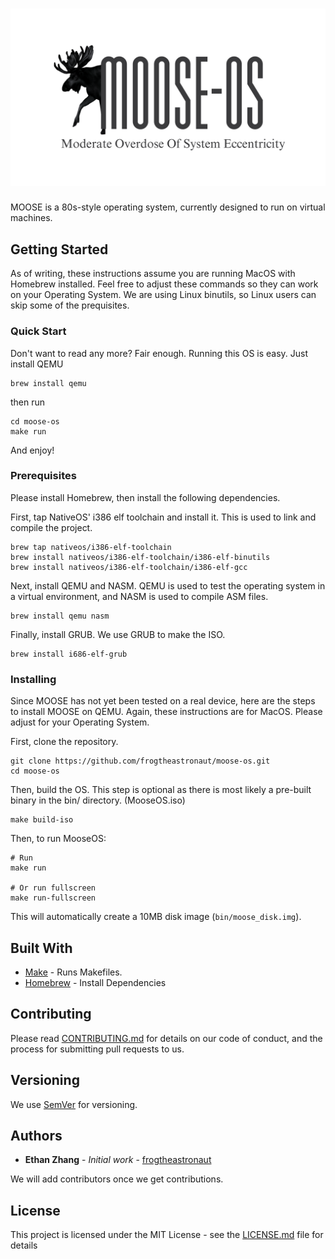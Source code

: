 <h1 align="center"><img src="./resources/moose-logo.png"/></h1>

MOOSE is a 80s-style operating system, currently designed to run on virtual machines.

## Getting Started

As of writing, these instructions assume you are running MacOS with Homebrew installed. Feel free to adjust these commands so they can work on your Operating System. We are using Linux binutils, so Linux users can skip some of the prequisites.

### Quick Start

Don't want to read any more? Fair enough. Running this OS is easy. Just install QEMU

```shell
brew install qemu
```

then run

```shell
cd moose-os
make run
```

And enjoy!

### Prerequisites

Please install Homebrew, then install the following dependencies.

First, tap NativeOS' i386 elf toolchain and install it. This is used to link and compile the project.

```shell
brew tap nativeos/i386-elf-toolchain
brew install nativeos/i386-elf-toolchain/i386-elf-binutils
brew install nativeos/i386-elf-toolchain/i386-elf-gcc
```

Next, install QEMU and NASM. QEMU is used to test the operating system in a virtual environment, and NASM is used to compile ASM files.

```shell
brew install qemu nasm
```

Finally, install GRUB. We use GRUB to make the ISO.

```shell
brew install i686-elf-grub
```

### Installing

Since MOOSE has not yet been tested on a real device, here are the steps to install MOOSE on QEMU. Again, these instructions are for MacOS. Please adjust for your Operating System.

First, clone the repository.

```shell
git clone https://github.com/frogtheastronaut/moose-os.git
cd moose-os
```

Then, build the OS. This step is optional as there is most likely a pre-built binary in the bin/ directory. (MooseOS.iso)

```shell
make build-iso
```

Then, to run MooseOS:

```shell
# Run
make run

# Or run fullscreen
make run-fullscreen
```

This will automatically create a 10MB disk image (`bin/moose_disk.img`).

## Built With

- [Make](https://www.gnu.org/software/make/) - Runs Makefiles.
- [Homebrew](https://brew.sh/) - Install Dependencies

## Contributing

Please read [CONTRIBUTING.md](./CONTRIBUTING.md) for details on our code of conduct, and the process for submitting pull requests to us.

## Versioning

We use [SemVer](http://semver.org/) for versioning.

## Authors

- **Ethan Zhang** - *Initial work* - [frogtheastronaut](https://github.com/frogtheastronaut)

We will add contributors once we get contributions.

## License

This project is licensed under the MIT License - see the [LICENSE.md](LICENSE) file for details
